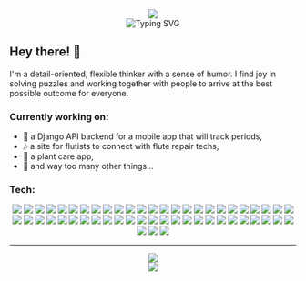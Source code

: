 <div align="center">  
  <img src="https://readme-typing-svg.demolab.com?font=dm+mono&weight=600&size=35&duration=3000&pause=1000&color=6FA3F9&center=true&repeat=false&random=false&width=435&lines=Sarah+Stockton" />
</div>
<div align="center">
  <img src="https://readme-typing-svg.demolab.com?font=dm+mono&size=30&duration=2000&pause=500&color=30BEAE&center=true&random=true&width=435&lines=Full-Stack+Engineer;Educator;Dad+joke+connoisseur" alt="Typing SVG" />
</div>


## Hey there! 👋
I'm a detail-oriented, flexible thinker with a sense of humor. I find joy in solving puzzles and working together with people to arrive at the best possible outcome for everyone.

### Currently working on:
- 🤖 a Django API backend for a mobile app that will track periods,
- 🎶 a site for flutists to connect with flute repair techs,
- 🌱 a plant care app,
- 🫣 and way too many other things...

### Tech:
<div align="center"> 
  <img src="https://img.shields.io/badge/react-%2320232a.svg?style=plastic&logo=react&logoColor=%2361DAFB" />
  <img src="https://img.shields.io/badge/express.js-%23404d59.svg?style=plastic&logo=express&logoColor=%2361DAFB" />
  <img src="https://img.shields.io/badge/Next-black?style=plastic&logo=next.js&logoColor=white" />
  <img src="https://img.shields.io/badge/django-%23092E20.svg?style=plastic&logo=django&logoColor=white" />
  <img src="https://img.shields.io/badge/DJANGO-REST-ff1709?style=plastic&logo=django&logoColor=white&color=ff1709&labelColor=gray" />
  <img src="https://img.shields.io/badge/flask-%23000.svg?style=plastic&logo=flask&logoColor=white" />
  
  <img src="https://img.shields.io/badge/typescript-%23007ACC.svg?style=plastic&logo=typescript&logoColor=white"/>
  <img src="https://img.shields.io/badge/python-3670A0?style=plastic&logo=python&logoColor=ffdd54"/>
  <img src="https://img.shields.io/badge/javascript-%23323330.svg?style=plastic&logo=javascript&logoColor=%23F7DF1E"/>
  <img src="https://img.shields.io/badge/node.js-6DA55F?style=fplastic&logo=node.js&logoColor=white" />
  <img src="https://img.shields.io/badge/shell_script-%23121011.svg?style=plastic&logo=gnu-bash&logoColor=white"/>
  <img src=" https://img.shields.io/badge/html5-%23E34F26.svg?style=plastic&logo=html5&logoColor=white"/>
  <img src="https://img.shields.io/badge/markdown-%23000000.svg?style=plastic&logo=markdown&logoColor=white"/>
  <img src="https://img.shields.io/badge/-Arduino-00979D?style=plastic&logo=Arduino&logoColor=white"/>
  
  <img src="https://img.shields.io/badge/tRPC-%232596BE.svg?style=plastic&logo=tRPC&logoColor=white" />
  <img src="https://img.shields.io/badge/vite-%23646CFF.svg?style=plastic&logo=vite&logoColor=white" />
  <img src="https://img.shields.io/badge/Prisma-3982CE?style=plastic&logo=Prisma&logoColor=white"/>
  <img src="https://img.shields.io/badge/zod-%233068b7.svg?style=plastic&logo=zod&logoColor=white" />
  <img src="https://img.shields.io/badge/JWT-black?style=plastic&logo=JSON%20web%20tokens" />
  <img src="https://img.shields.io/badge/postgres-%23316192.svg?style=plastic&logo=postgresql&logoColor=white" />
  <img src="https://img.shields.io/badge/jasmine-%238A4182.svg?style=plastic&logo=jasmine&logoColor=white" />
  <img src="https://img.shields.io/badge/jinja-white.svg?style=plastic&logo=jinja&logoColor=black" />
  <img src="https://img.shields.io/badge/jquery-%230769AD.svg?style=plastic&logo=jquery&logoColor=white" />
  <img src="https://img.shields.io/badge/NPM-%23CB3837.svg?style=plastic&logo=npm&logoColor=white" />
  
  <img src="https://img.shields.io/badge/tailwindcss-%2338B2AC.svg?style=plastic&logo=tailwind-css&logoColor=white" />
  <img src="https://img.shields.io/badge/bootstrap-%238511FA.svg?style=plastic&logo=bootstrap&logoColor=white" />
  <img src="https://img.shields.io/badge/daisyui-5A0EF8?style=plastic&logo=daisyui&logoColor=white" />
  <img src="https://img.shields.io/badge/figma-%23F24E1E.svg?style=plastic&logo=figma&logoColor=white" />
  <img src="https://img.shields.io/badge/adobe%20illustrator-%23FF9A00.svg?style=plastic&logo=adobe%20illustrator&logoColor=white" />
  
  <img src="https://img.shields.io/badge/-jest-%23C21325?style=plastic&logo=jest&logoColor=white"/>
  <img src="https://img.shields.io/badge/-selenium-%43B02A?style=plastic&logo=selenium&logoColor=white"/>
  <img src="https://img.shields.io/badge/-TestingLibrary-%23E33332?style=plastic&logo=testing-library&logoColor=white"/>
  
  <img src="https://img.shields.io/badge/AWS-%23FF9900.svg?style=plastic&logo=amazon-aws&logoColor=white" />
  <img src="https://img.shields.io/badge/docker-%230db7ed.svg?style=plastic&logo=docker&logoColor=white"/>
  <img src="https://img.shields.io/badge/gunicorn-%298729.svg?style=plastic&logo=gunicorn&logoColor=white"/>
  <img src="https://img.shields.io/badge/nginx-%23009639.svg?style=plastic&logo=nginx&logoColor=white"/>
  <img src="https://img.shields.io/badge/heroku-%23430098.svg?style=plastic&logo=heroku&logoColor=white"/>
  <img src="https://img.shields.io/badge/netlify-%23000000.svg?style=plastic&logo=netlify&logoColor=#00C7B7" />
  <img src="https://img.shields.io/badge/vercel-%23000000.svg?style=plastic&logo=vercel&logoColor=white"/>
  
  <img src="https://img.shields.io/badge/VIM-%2311AB00.svg?style=plastic&logo=vim&logoColor=white"/>
  <img src="https://img.shields.io/badge/Visual%20Studio%20Code-0078d7.svg?style=plastic&logo=visual-studio-code&logoColor=white"/>
  
  <img src="https://img.shields.io/badge/Fedora-294172?style=plastic&logo=fedora&logoColor=white"/>
  <img src="https://img.shields.io/badge/Linux-FCC624?style=plastic&logo=linux&logoColor=black"/>
  <img src="https://img.shields.io/badge/mac%20os-000000?style=plastic&logo=macos&logoColor=F0F0F0"/>
  <img src="https://img.shields.io/badge/Ubuntu-E95420?style=plastic&logo=ubuntu&logoColor=white"/>
  
  <img src="https://img.shields.io/badge/git-%23F05033.svg?style=plastic&logo=git&logoColor=white"/>
  <img src="https://img.shields.io/badge/github-%23121011.svg?style=plastic&logo=github&logoColor=white"/>
  <img src="https://img.shields.io/badge/Insomnia-black?style=plastic&logo=insomnia&logoColor=5849BE" />
  
  <img src="https://img.shields.io/badge/LeetCode-000000?style=plastic&logo=LeetCode&logoColor=#d16c06" />
  <img src="https://img.shields.io/badge/-Stackoverflow-FE7A16?style=plastic&logo=stack-overflow&logoColor=white" />
  <img src="https://img.shields.io/badge/Codewars-B1361E?style=plastic&logo=codewars&logoColor=grey" />
  <img src="https://img.shields.io/badge/MDN_Web_Docs-black?style=plastic&logo=mdnwebdocs&logoColor=white" />
  <img src="https://img.shields.io/badge/Udemy-A435F0?style=plastic&logo=Udemy&logoColor=white" />
</div>

<hr>

<div align="center">
<a href="https://github.com/stocktons/github-readme-stats">
  <img src="https://github-readme-stats-oh-rats.vercel.app/api?username=stocktons&rank_icon=github&theme=tokyonight&hide=stars&show_icons=true&custom_title=GitHub%20Stats" />
</a>
</div>

<div align="center">
  <img src="https://github-readme-stats-oh-rats.vercel.app/api/top-langs/?username=stocktons&layout=compact&theme=tokyonight&card_width=467&hide=DIGITAL%20Command%20Language&exclude_repo=test_sis,test_nums" />
</div>


